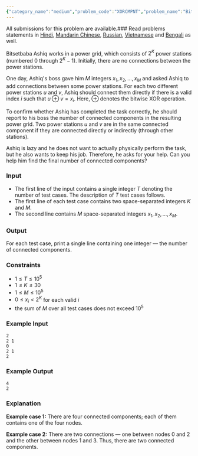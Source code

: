 ```yaml
---
{"category_name":"medium","problem_code":"XORCMPNT","problem_name":"Bitsetbaba and Power Grid","languages_supported":{"0":"C","1":"CPP14","2":"JAVA","3":"PYTH","4":"PYTH 3.6","5":"PYPY","6":"CS2","7":"PAS fpc","8":"PAS gpc","9":"RUBY","10":"PHP","11":"GO","12":"NODEJS","13":"HASK","14":"rust","15":"SCALA","16":"swift","17":"D","18":"PERL","19":"FORT","20":"WSPC","21":"ADA","22":"CAML","23":"ICK","24":"BF","25":"ASM","26":"CLPS","27":"PRLG","28":"ICON","29":"SCM qobi","30":"PIKE","31":"ST","32":"NICE","33":"LUA","34":"BASH","35":"NEM","36":"LISP sbcl","37":"LISP clisp","38":"SCM guile","39":"JS","40":"ERL","41":"TCL","42":"kotlin","43":"PERL6","44":"TEXT","45":"SCM chicken","46":"PYP3","47":"CLOJ","48":"R","49":"COB","50":"FS"},"max_timelimit":1,"source_sizelimit":50000,"problem_author":"solaimanope","problem_tester":null,"date_added":"13-05-2019","tags":{"0":"cook","1":"cook106","2":"solaimanope"},"editorial_url":"https://discuss.codechef.com/problems/XORCMPNT","time":{"view_start_date":1558290720,"submit_start_date":1558290720,"visible_start_date":1558290720,"end_date":1735669800},"is_direct_submittable":false,"layout":"problem"}
---
```

<span class="solution-visible-txt">All submissions for this problem are available.</span>### Read problems statements in [Hindi](http://www.codechef.com/download/translated/COOK106/hindi/XORCMPNT.pdf), [Mandarin Chinese](http://www.codechef.com/download/translated/COOK106/mandarin/XORCMPNT.pdf), [Russian](http://www.codechef.com/download/translated/COOK106/russian/XORCMPNT.pdf), [Vietnamese](http://www.codechef.com/download/translated/COOK106/vietnamese/XORCMPNT.pdf) and [Bengali](http://www.codechef.com/download/translated/COOK106/bengali/XORCMPNT.pdf) as well.

Bitsetbaba Ashiq works in a power grid, which consists of $2^K$ power stations (numbered $0$ through $2^K-1$). Initially, there are no connections between the power stations.

One day, Ashiq's boss gave him $M$ integers $x_1, x_2, \ldots, x_M$ and asked Ashiq to add connections between some power stations. For each two different power stations $u$ and $v$, Ashiq should connect them directly if there is a valid index $i$ such that $u \oplus v = x_i$. Here, $\oplus$ denotes the bitwise XOR operation.

To confirm whether Ashiq has completed the task correctly, he should report to his boss the number of connected components in the resulting power grid. Two power stations $u$ and $v$ are in the same connected component if they are connected directly or indirectly (through other stations).

Ashiq is lazy and he does not want to actually physically perform the task, but he also wants to keep his job. Therefore, he asks for your help. Can you help him find the final number of connected components?

### Input
- The first line of the input contains a single integer $T$ denoting the number of test cases. The description of $T$ test cases follows.
- The first line of each test case contains two space-separated integers $K$ and $M$.
- The second line contains $M$ space-separated integers $x_1, x_2, \ldots, x_M$.

### Output
For each test case, print a single line containing one integer — the number of connected components.

### Constraints 
- $1 \le T \le 10^5$
- $1 \le K \le 30$ 
- $1 \le M \le 10^5$
- $0 \le x_i \lt 2^K$ for each valid $i$
- the sum of $M$ over all test cases does not exceed $10^5$

### Example Input
```
2
2 1
0
2 1
2
```

### Example Output
```
4
2
```

### Explanation
**Example case 1:** There are four connected components; each of them contains one of the four nodes.

**Example case 2:** There are two connections — one between nodes $0$ and $2$ and the other between nodes $1$ and $3$. Thus, there are two connected components.
